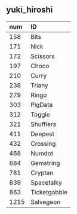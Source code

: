 ## yuki_hiroshi
|num|ID|
|:--|:--|
|158|Bits|
|171|Nick|
|172|Scissors|
|197|Choco|
|210|Curry|
|238|Triany|
|279|Ringo|
|303|PigData|
|312|Toggle|
|321|Shufflers|
|411|Deepest|
|432|Crossing|
|468|Numdot|
|684|Gemstring|
|781|Cryptan|
|839|Spacetalky|
|863|Ticketgobble|
|1215|Salvegeon|
